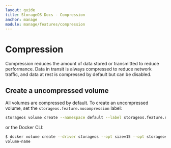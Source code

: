 ```yaml
---
layout: guide
title: StorageOS Docs - Compression
anchor: manage
module: manage/features/compression
---
```



# Compression

Compression reduces the amount of data stored or transmitted to reduce performance. Data in transit is always compressed to reduce network traffic, and data at rest is compressed by default but can be disabled.

## Create a uncompressed volume

All volumes are compressed by default. To create an uncompressed volume, set the `storageos.feature.nocompression` label:

```bash
storageos volume create --namespace default --label storageos.feature.nocompression=true volume-name
```

or the Docker CLI:

```bash
$ docker volume create --driver storageos --opt size=15 --opt storageos.feature.nocompression=true volume-name
volume-name
```
